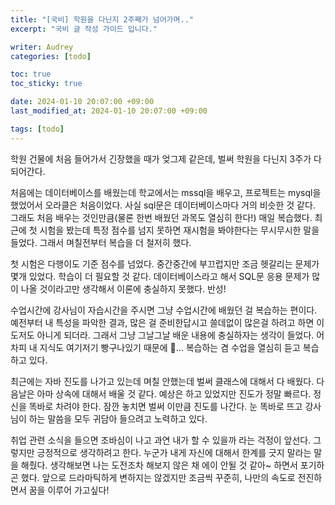 ```yaml
---
title: "[국비] 학원을 다닌지 2주째가 넘어가며.."
excerpt: "국비 글 작성 가이드 입니다."

writer: Audrey
categories: [todo]

toc: true
toc_sticky: true

date: 2024-01-10 20:07:00 +09:00
last_modified_at: 2024-01-10 20:07:00 +09:00

tags: [todo]
---
```


학원 건물에 처음 들어가서 긴장했을 때가 엊그제 같은데, 벌써 학원을 다닌지 3주가 다 되어간다.  

처음에는 데이터베이스를 배웠는데 학교에서는 mssql을 배우고, 프로젝트는 mysql을 했었어서 오라클은 처음이었다. 사실 sql문은 데이터베이스마다 거의 비슷한 것 같다. 그래도 처음 배우는 것인만큼(물론 한번 배웠던 과목도 열심히 한다!) 매일 복습했다. 최근에 첫 시험을 봤는데 특정 점수를 넘지 못하면 재시험을 봐야한다는 무시무시한 말을 들었다. 그래서 며칠전부터 복습을 더 철저히 했다.  

첫 시험은 다행이도 기준 점수를 넘었다. 중간중간에 부끄럽지만 조금 헷갈리는 문제가 몇개 있었다. 학습이 더 필요할 것 같다. 데이터베이스라고 해서 SQL문 응용 문제가 많이 나올 것이라고만 생각해서 이론에 충실하지 못했다. 반성!  

수업시간에 강사님이 자습시간을 주시면 그냥 수업시간에 배웠던 걸 복습하는 편이다. 예전부터 내 특성을 파악한 결과, 많은 걸 준비한답시고 쓸데없이 많은걸 하려고 하면 이도저도 아니게 되더라.
그래서 그냥 그날그날 배운 내용에 충실하자는 생각이 들었다. 어차피 내 지식도 여기저기 빵구나있기 때문에 🤣... 복습하는 겸 수업을 열심히 듣고 복습하고 있다.

최근에는 자바 진도를 나가고 있는데 며칠 안했는데 벌써 클래스에 대해서 다 배웠다. 다음날은 아마 상속에 대해서 배울 것 같다. 예상은 하고 있었지만 진도가 정말 빠르다. 정신을 똑바로 차려야 한다. 잠깐 놓치면 벌써 이만큼 진도를 나간다. 눈 똑바로 뜨고 강사님이 하는 말씀을 모두 귀담아 들으려고 노력하고 있다.   

취업 관련 소식을 들으면 조바심이 나고 과연 내가 할 수 있을까 라는 걱정이 앞선다. 그렇지만 긍정적으로 생각하려고 한다. 누군가 내게 자신에 대해서 한계를 긋지 말라는 말을 해줬다. 생각해보면 나는 도전조차 해보지 않은 채 에이 안될 것 같아~ 하면서 포기하곤 했다. 앞으로 드라마틱하게 변하지는 않겠지만 조금씩 꾸준히, 나만의 속도로 전진하면서 꿈을 이루어 가고싶다!


